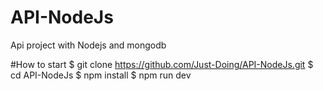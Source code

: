# API-NodeJs
Api project with Nodejs and mongodb

#How to start
$ git clone https://github.com/Just-Doing/API-NodeJs.git
$ cd API-NodeJs
$ npm install
$ npm run dev

